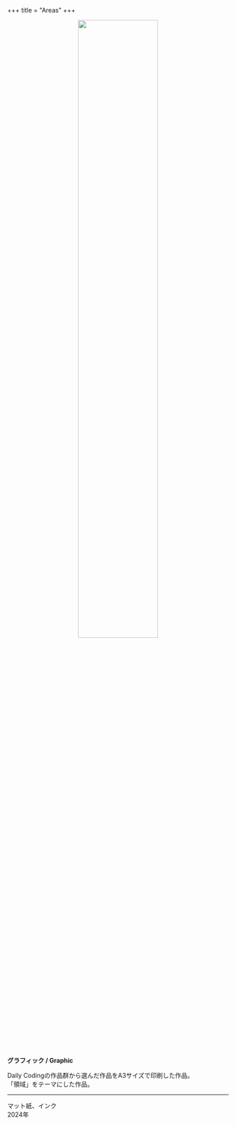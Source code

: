 +++
title = "Areas"
+++

<div align="center">
<img src="../img_areas.JPG" width="60%">
</div>   

**グラフィック / Graphic**  

Daily Codingの作品群から選んだ作品をA3サイズで印刷した作品。  
「領域」をテーマにした作品。

***  

マット紙、インク  
2024年
